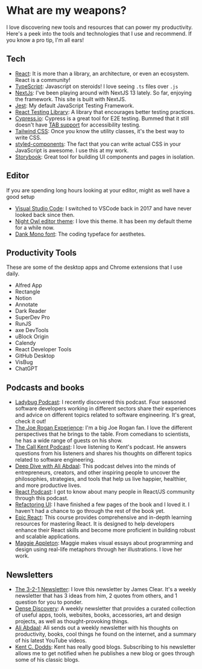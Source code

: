 # What are my weapons?

I love discovering new tools and resources that can power my productivity. Here's a peek into the tools and technologies that I use and recommend. If you know a pro tip, I'm all ears!

## Tech

- <a href="https://react.dev/" target="_blank"> React</a>:
  It is more than a library, an architecture, or even an ecosystem. React is a community!
- <a href="https://www.typescriptlang.org/" target="_blank"> TypeScript</a>:
  Javascript on steroids! I love seeing `.ts` files over `.js`
- <a href="https://nextjs.org/" target="_blank"> NextJs</a>:
  I've been playing around with NextJS 13 lately. So far, enjoying the framework. This site is built with NextJS.
- <a href="https://jestjs.io/" target="_blank"> Jest</a>:
  My default JavaScript Testing Framework.
- <a href="https://testing-library.com/docs/react-testing-library/intro/" target="_blank"> React Testing Library</a>:
  A library that encourages better testing practices.
- <a href="https://www.cypress.io/" target="_blank"> Cypress.io</a>:
  Cypress is a great tool for E2E testing. Bummed that it still doesn't have [TAB support](https://docs.cypress.io/api/commands/type#Typing-tab-key-does-not-work) for accessibility testing.
- <a href="https://tailwindcss.com/" target="_blank"> Tailwind CSS</a>:
  Once you know the utility classes, it's the best way to write CSS.
- <a href="https://styled-components.com/" target="_blank"> styled-components</a>:
  The fact that you can write actual CSS in your JavaScript is awesome. I use this at my work.
- <a href="https://storybook.js.org/" target="_blank"> Storybook</a>:
  Great tool for building UI components and pages in isolation.

## Editor

If you are spending long hours looking at your editor, might as well have a good setup

- <a href="https://code.visualstudio.com/" target="_blank"> Visual Studio Code</a>:
  I switched to VSCode back in 2017 and have never looked back since then.
- <a href="https://marketplace.visualstudio.com/items?itemName=sdras.night-owl" target="_blank"> Night Owl editor theme</a>:
  I love this theme. It has been my default theme for a while now.
- <a href="https://philpl.gumroad.com/l/dank-mono" target="_blank"> Dank Mono font</a>:
  The coding typeface for aesthetes.

## Productivity Tools

These are some of the desktop apps and Chrome extensions that I use daily.

- Alfred App
- Rectangle
- Notion
- Annotate
- Dark Reader
- SuperDev Pro
- RunJS
- axe DevTools
- uBlock Origin
- Calendy
- React Developer Tools
- GitHub Desktop
- VisBug
- ChatGPT

## Podcasts and books

- <a href="https://open.spotify.com/show/1KBO1tSnm0XRlEILmqt7Em?si=f6b3a7f7f72a46ac" target="_blank" aria-label="Ladybug Podcast">Ladybug Podcast</a>:
  I recently discovered this podcast. Four seasoned software developers working in different sectors share their experiences and advice on different topics related to software engineering. It's great, check it out!
- <a href="https://open.spotify.com/show/4rOoJ6Egrf8K2IrywzwOMk" target="_blank" aria-label="The Joe Rogan Experience">The Joe Rogan Experience</a>:
  I'm a big Joe Rogan fan. I love the different perspectives that he brings to the table. From comedians to scientists, he has a wide range of guests on his show.
- <a href="https://open.spotify.com/show/6czfajqqSfPYD7bKZaFUNg" target="_blank" aria-label="The Call Kent Podcast">The Call Kent Podcast</a>:
  I love listening to Kent's podcast. He answers questions from his listeners and shares his thoughts on different topics related to software engineering.
- <a href="https://open.spotify.com/show/7gZkflCpck1rTixj8M7yHt" target="_blank" aria-label="Deep Dive with Ali Abdaal">Deep Dive with Ali Abdaal</a>:
  This podcast delves into the minds of entrepreneurs, creators, and other inspiring people to uncover the philosophies, strategies, and tools that help us live happier, healthier, and more productive lives.
- <a href="https://open.spotify.com/show/0HfSakJOFwFEa0ujCEK1pO" target="_blank" aria-label="React Podcast">React Podcast</a>:
  I got to know about many people in React/JS community through this podcast.
- <a href="https://www.refactoringui.com/" target="_blank" aria-label="Refactoring UI">Refactoring UI</a>:
  I have finished a few pages of the book and I loved it. I haven't had a chance to go through the rest of the book yet.
- <a href="https://epicreact.dev/learn" target="_blank" aria-label="Epic React">Epic React</a>:
  This course provides comprehensive and in-depth learning resources for mastering React. It is designed to help developers enhance their React skills and become more proficient in building robust and scalable applications.
- <a href="https://maggieappleton.com/" target="_blank" aria-label="Maggie Appleton">Maggie Appleton</a>:
  Maggie makes visual essays about programming and design using real-life metaphors through her illustrations. I love her work.

## Newsletters

- <a href="https://jamesclear.com/3-2-1" target="_blank" aria-label="The 3-2-1 Newsletter">The 3-2-1 Newsletter</a>:
  I love this newsletter by James Clear. It's a weekly newsletter that has 3 ideas from him, 2 quotes from others, and 1 question for you to ponder.
- <a href="https://www.densediscovery.com/archive/" target="_blank" aria-label="Dense Discovery">Dense Discovery</a>:
  A weekly newsletter that provides a curated collection of useful apps, tools, websites, books, accessories, art and design projects, as well as thought-provoking things.
- <a href="https://aliabdaal.com/newsletter/" target="_blank" aria-label="Ali Abdaal">Ali Abdaal</a>:
  Ali sends out a weekly newsletter with his thoughts on productivity, books, cool things he found on the internet, and a summary of his latest YouTube videos.
- <a href="https://kentcdodds.com/blog" target="_blank" aria-label="Kent C. Dodds">Kent C. Dodds</a>:
  Kent has really good blogs. Subscribing to his newsletter allows me to get notified when he publishes a new blog or goes through some of his classic blogs.
